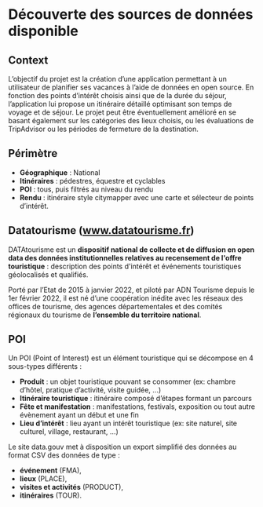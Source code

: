 # Découverte des sources de données disponible

## Context
L’objectif du projet est la création d’une application permettant à un utilisateur de planifier ses vacances à l’aide de données en open source. En fonction des points d’intérêt choisis ainsi que de la durée du séjour, l’application lui propose un itinéraire détaillé optimisant son temps de voyage et de séjour.
Le projet peut être éventuellement amélioré en se basant également sur les catégories des lieux choisis, ou les évaluations de TripAdvisor ou les périodes de fermeture de la destination.

## Périmètre
* **Géographique** : National
* **Itinéraires** : pédestres, équestre et cyclables
* **POI** : tous, puis filtrés au niveau du rendu
* **Rendu** : itinéraire style citymapper  avec une carte et sélecteur de points d’intérêt.

## Datatourisme (www.datatourisme.fr)
DATAtourisme est un **dispositif national de collecte et de diffusion en open data des données institutionnelles relatives au recensement de l'offre touristique** : description des points d'intérêt et événements touristiques géolocalisés et qualifiés.

Porté par l’Etat de 2015 à janvier 2022, et piloté par ADN Tourisme depuis le 1er février 2022, il est né d’une coopération inédite avec les réseaux des offices de tourisme, des agences départementales et des comités régionaux du tourisme de **l’ensemble du territoire national**.

## POI
Un POI (Point of Interest) est un élément touristique qui se décompose en 4 sous-types différents :

* **Produit** : un objet touristique pouvant se consommer (ex: chambre d’hôtel, pratique d’activité, visite guidée, ...)
* **Itinéraire touristique** : itinéraire composé d’étapes formant un parcours
* **Fête et manifestation** : manifestations, festivals, exposition ou tout autre évènement ayant un début et une fin
* **Lieu d’intérêt** : lieu ayant un intérêt touristique (ex: site naturel, site culturel, village, restaurant, …)

Le site data.gouv met à disposition un export simplifié des données au format CSV des données de type : 
* **événement** (FMA), 
* **lieux** (PLACE),
* **visites et activités** (PRODUCT), 
* **itinéraires** (TOUR).
